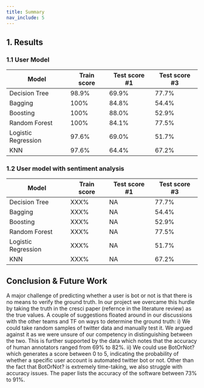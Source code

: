 ```yaml
---
title: Summary
nav_include: 5
---
```


## 1. Results

### 1.1 User Model
| Model               | Train score | Test score #1 | Test score #3 |
|---------------------|-------------|---------------|---------------|
| Decision Tree       | 98.9%       | 69.9%         | 77.7%         |
| Bagging             | 100%        | 84.8%         | 54.4%         |
| Boosting            | 100%        | 88.0%         | 52.9%         |
| Random Forest       | 100%        | 84.1%         | 77.5%         |
| Logistic Regression | 97.6%       | 69.0%         | 51.7%         |
| KNN                 | 97.6%       | 64.4%         | 67.2%         |

### 1.2 User model with sentiment analysis
| Model               | Train score | Test score #1 | Test score #3 |
|---------------------|-------------|---------------|---------------|
| Decision Tree       | XXX%        | NA            | 77.7%         |
| Bagging             | XXX%        | NA            | 54.4%         |
| Boosting            | XXX%        | NA            | 52.9%         |
| Random Forest       | XXX%        | NA            | 77.5%         |
| Logistic Regression | XXX%        | NA            | 51.7%         |
| KNN                 | XXX%        | NA            | 67.2%         |

## Conclusion & Future Work 
A major challenge of predicting whether a user is bot or not is that there is no means to verify the ground truth. In our project we overcame this hurdle by taking the truth in the cresci paper (refernce in the literature review) as the true values. A couple of suggestions floated around in our discussions with the other teams and TF on ways to determine the ground truth: 
i)	We could take random samples of twitter data and manually test it. We argued against it as we were unsure of our competency in distinguishing between the two. This is further supported by the data which notes that the accuracy of human annotators ranged from 69% to 82%. 
ii)	We could use BotOrNot? which generates a score between 0 to 5, indicating the probability of whether a specific user account is automated twitter bot or not. Other than the fact that BotOrNot? is extremely time-taking, we also struggle with accuracy issues. The paper lists the accuracy of the software between 73% to 91%. 
